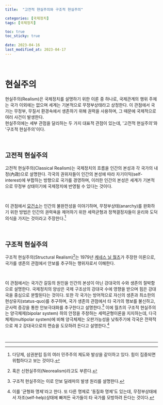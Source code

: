 ```yaml
---
title:  "고전적 현실주의와 구조적 현실주의"

categories: [국제정치]
tags: [국제정치]

toc: true
toc_sticky: true
 
date: 2023-04-16
last_modified_at: 2023-04-17
---
```


<br>

# 현실주의

현실주의(Realism)은 국제정치를 설명하기 위한 이론 중 하나로, 국제관계의 행위 주체는 국가 이외에는 없으며 세계는 기본적으로 무정부상태라고 상정한다. 이 관점에서 국가는 무정부, 무질서 환경속에서 생존하기 위해 권력을 사용하며, 그 때문에 국제적으로 여러 사건이 발생한다.  
현실주의에는 세부 관점을 달리하는 두 가지 대표적 관점이 있는데, '고전적 현실주의'와 '구조적 현실주의'이다.

<br>

## 고전적 현실주의

고전적 현실주의(Classical Realism)는 국제정치의 흐름을 인간의 본성과 각 국가의 내정(內政)으로 설명한다. 각국의 권위자들이 인간의 본성에 따라 자기이익(self-interest)에 부합하는 방향으로 국가를 경영하며, 이러한 인간의 본성은 세계가 기본적으로 무정부 상태이기에 국제정치에 반영될 수 있다는 것이다.

<br>

이 관점에서 [모건소](https://ko.wikipedia.org/wiki/%ED%95%9C%EC%8A%A4_%EB%AA%A8%EA%B1%B4%EC%86%8C)는 인간의 불완전성을 이야기하며, 무정부상태(anarchy)를 완화하기 위한 방법은 인간의 권력욕을 제어하기 위한 세력균형과 정책결정자들이 윤리와 도덕의식을 가지는 것이라고 주장한다.[^1]

<br>

## 구조적 현실주의

구조적 현실주의(Structural Realism)[^2]는 1979년 [케네스 닐 월츠](https://ko.wikipedia.org/wiki/%EC%BC%80%EB%84%A4%EC%8A%A4_%EC%99%88%EC%B8%A0)가 주장한 이론으로, 국가를 생존의 관점에서 안보를 추구하는 행위자로서 이해한다.  

<br>

이 관점에서는 국가간 갈등의 원인을 인간의 본성이 아닌 강대국의 수와 생존의 절박함으로 설명한다. 국제정치의 양상은 국제 구조상의 강대국 수에 영향을 받으며 힘은 강대국을 중심으로 분할된다는 것이다. 또한 각 국가는 방어적으로 자신의 생존과 최소한의 현상유지(status-quo)를 추구하며, 국가 생존의 관점에서 타 국가의 행보를 불신하고, 군사력 증강을 통한 안보극대화를 추구한다고 설명한다.[^3] 이에 월츠의 구조적 현실주의는 양극체제(bipolar system) 하의 안정을 주창하는 세력균형이론을 지지하는데, 다극체제(multipolar system)에 비해 양극체제는 오판가능성을 낮춰주기에 각국은 전략적으로 제 2 강대국으로의 편승을 도모하려 든다고 설명한다.[^4]

<br>

---

[^1]: 다당제, 삼권분립 등의 여러 민주주의 제도와 발상을 같이하고 있다. 힘이 집중되면 위험하다고 보는 것이다.
[^2]: 혹은 신현실주의(Neorealism)라고도 부른다.
[^3]: 구조적 현실주의는 이로 안보 딜레마의 발생 원리를 설명한다.
[^4]: 이를 '균형화 명제'라고 한다. 또 다른 명제로 '동질화 명제'도 있는데, 무정부상태에서 자조(self-help)상태에 빠져든 국가들이 타 국가를 모방하려 든다는 것이다.

<!--

# 참고
[EBS 위대한 수업 | 스티븐 월트 - 현실주의자들의 정치 2강 현실주의자들의 생각](https://www.youtube.com/watch?v=75L9IJZBbl4)<br>
[네이버 블로그 | 현실주의와 신현실주의, 자유주의와 신자유주의 비교 분석](https://m.blog.naver.com/PostView.naver?isHttpsRedirect=true&blogId=toshie117&logNo=10045077089)<br>
[티스토리 블로그 | 고전적 현실주의 by 한스 모겐소](https://eurasia.tistory.com/11)<br>
[티스토리 블로그 | 신현실주의 by 케네스 왈츠](https://eurasia.tistory.com/15)<br>
[위키백과 | 현실주의](https://ko.wikipedia.org/wiki/%ED%98%84%EC%8B%A4%EC%A3%BC%EC%9D%98)<br>
[위키백과 | 신현실주의](https://ko.wikipedia.org/wiki/%EC%8B%A0%ED%98%84%EC%8B%A4%EC%A3%BC%EC%9D%98)<br>
[퍼블릭뉴스 | 우크라이나 전쟁은 왜 일어났는가](https://www.psnews.co.kr/news/articleView.html?idxno=2013706)

-->